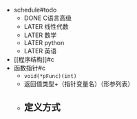 - schedule#todo
	- DONE C语言高级
	- LATER 线性代数
	- LATER 数学
	- LATER python
	- LATER 英语
- [[程序结构]]#c
- 函数指针#c
	- `void(*pFunc)(int)`
	- 返回值类型+（指针变量名）（形参列表）
	- 定义方式
		-
